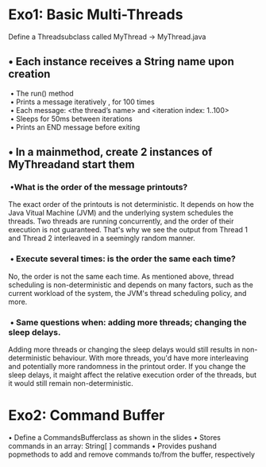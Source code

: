 # Exo1: Basic Multi-Threads

Define a Threadsubclass called MyThread -> MyThread.java

## • Each instance receives a String name upon creation  
&nbsp;• The run() method  
&nbsp;• Prints a message iteratively , for 100 times  
&nbsp;• Each message: <the thread’s name> and <iteration index: 1..100>  
&nbsp;• Sleeps for 50ms between iterations  
&nbsp;• Prints an END message before exiting   

## • In a mainmethod, create 2 instances of MyThreadand start them   
### &nbsp;•What is the order of the message printouts?  

The exact order of the printouts is not deterministic. It depends on how the Java Vitual Machine (JVM) and the underlying system schedules the threads. Two threads are running concurrently, and the order of their execution is not guaranteed. That's why we see the output from Thread 1 and Thread 2 interleaved in a seemingly random manner.

### &nbsp;• Execute several times: is the order the same each time?  

No, the order is not the same each time. As mentioned above, thread scheduling is non-deterministic and depends on many factors, such as the current workload of the system, the JVM's thread scheduling policy, and more.

### &nbsp;• Same questions when: adding more threads; changing the sleep delays. 

Adding more threads or changing the sleep delays would still results in non-deterministic behaviour. With more threads, you'd have more interleaving and potentially more randomness in the printout order. If you change the sleep delays, it maight affect the relative execution order of the threads, but it would still remain non-deterministic.

# Exo2: Command Buffer

• Define a CommandsBufferclass as shown in the slides • Stores commands in an array: String[ ] commands • Provides pushand popmethods to add and remove commands to/from the buffer, respectively